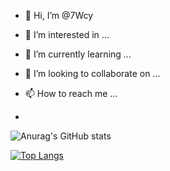 - 👋 Hi, I’m @7Wcy
- 👀 I’m interested in ...
- 🌱 I’m currently learning ...
- 💞️ I’m looking to collaborate on ...
- 📫 How to reach me ...

- 
![Anurag's GitHub stats](https://github-readme-stats.vercel.app/api?username=7wcy&count_private=true&show_icons=true&theme=radical)

[![Top Langs](https://github-readme-stats.vercel.app/api/top-langs/?username=7wcy)](https://github.com/anuraghazra/github-readme-stats)
